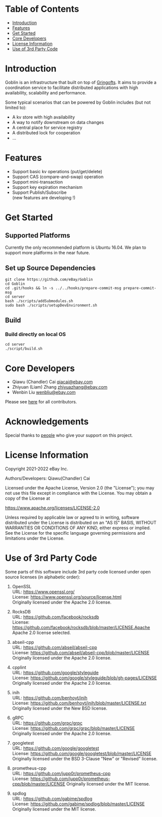 # Table of Contents
- [Introduction](#introduction)
- [Features](#features)
- [Get Started](#get-started)
- [Core Developers](#core-developers)
- [License Information](#license-information)
- [Use of 3rd Party Code](#use-of-3rd-party-code)

# Introduction
Goblin is an infrastructure that built on top of [Gringofts](https://github.com/eBay/Gringofts). It aims to provide a coordination service to facilitate distributed applications with high availability, scalability and performance.

Some typical scenarios that can be powered by Goblin includes (but not limited to):
- A kv store with high availability
- A way to notify downstream on data changes
- A central place for service registry
- A distributed lock for cooperation
- ...

# Features
- Support basic kv operations (put/get/delete) <br/>
- Support CAS (compare-and-swap) operation <br/>
- Support mini-transaction <br/>
- Support key expiration mechanism
- Support Publish/Subscribe <br/>
(new features are developing !) <br/>

# Get Started

## Supported Platforms
Currently the only recommended platform is Ubuntu 16.04. We plan to support more platforms in the near future.

## Set up Source Dependencies
```
git clone https://github.com/eBay/Goblin
cd Goblin
cd .git/hooks && ln -s ../../hooks/prepare-commit-msg prepare-commit-msg
cd server
bash ./scripts/addSubmodules.sh
sudo bash ./scripts/setupDevEnvironment.sh
```

## Build
### Build directly on local OS
```
cd server
./script/build.sh
```

# Core Developers
- Qiawu (Chandler) Cai <qiacai@ebay.com>
- Zhiyuan (Liam) Zhang <zhiyuazhang@ebay.com>
- Wenbin Liu <wenbliu@ebay.com>

Please see [here](CONTRIBUTORS.md) for all contributors.

# Acknowledgements
Special thanks to [people](ACKNOWLEDGEMENTS.md) who give your support on this project.

# License Information
Copyright 2021-2022 eBay Inc.

Authors/Developers: Qiawu(Chandler) Cai

Licensed under the Apache License, Version 2.0 (the "License"); you may not use this file except in compliance with the License. You may obtain a copy of the License at

https://www.apache.org/licenses/LICENSE-2.0

Unless required by applicable law or agreed to in writing, software distributed under the License is distributed on an "AS IS" BASIS, WITHOUT WARRANTIES OR CONDITIONS OF ANY KIND, either express or implied. See the License for the specific language governing permissions and limitations under the License.

# Use of 3rd Party Code
Some parts of this software include 3rd party code licensed under open source licenses (in alphabetic order):

1. OpenSSL<br/>
   URL: https://www.openssl.org/<br/>
   License: https://www.openssl.org/source/license.html<br/>
   Originally licensed under the Apache 2.0 license.

1. RocksDB<br/>
   URL: https://github.com/facebook/rocksdb<br/>
   License: https://github.com/facebook/rocksdb/blob/master/LICENSE.Apache<br/>
   Apache 2.0 license selected.

1. abseil-cpp<br/>
   URL: https://github.com/abseil/abseil-cpp<br/>
   License: https://github.com/abseil/abseil-cpp/blob/master/LICENSE<br/>
   Originally licensed under the Apache 2.0 license.

1. cpplint<br/>
   URL: https://github.com/google/styleguide<br/>
   License: https://github.com/google/styleguide/blob/gh-pages/LICENSE<br/>
   Originally licensed under the Apache 2.0 license.

1. inih<br/>
   URL: https://github.com/benhoyt/inih<br/>
   License: https://github.com/benhoyt/inih/blob/master/LICENSE.txt
   Originally licensed under the New BSD license.

1. gRPC<br/>
   URL: https://github.com/grpc/grpc<br/>
   License: https://github.com/grpc/grpc/blob/master/LICENSE<br/>
   Originally licensed under the Apache 2.0 license.

1. googletest<br/>
   URL: https://github.com/google/googletest<br/>
   License: https://github.com/google/googletest/blob/master/LICENSE<br/>
   Originally licensed under the BSD 3-Clause "New" or "Revised" license.

1. prometheus-cpp<br/>
   URL: https://github.com/jupp0r/prometheus-cpp<br/>
   License: https://github.com/jupp0r/prometheus-cpp/blob/master/LICENSE
   Originally licensed under the MIT license.

1. spdlog<br/>
   URL: https://github.com/gabime/spdlog<br/>
   License: https://github.com/gabime/spdlog/blob/master/LICENSE<br/>
   Originally licensed under the MIT license.
